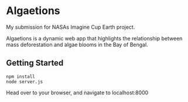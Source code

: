 # Algaetions
My submission for NASAs Imagine Cup Earth project. 
	
Algaetions is a dynamic web app that highlights the relationship between mass deforestation and algae blooms in the Bay of Bengal.

## Getting Started
```
npm install
node server.js
```
Head over to your browser, and navigate to localhost:8000
